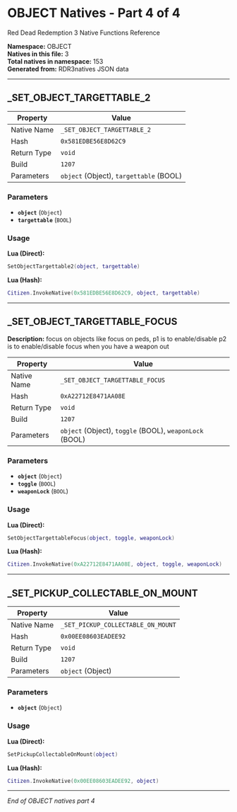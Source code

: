 # OBJECT Natives - Part 4 of 4

Red Dead Redemption 3 Native Functions Reference

**Namespace:** OBJECT  
**Natives in this file:** 3  
**Total natives in namespace:** 153  
**Generated from:** RDR3natives JSON data

---

## _SET_OBJECT_TARGETTABLE_2

| Property | Value |
|----------|-------|
| Native Name | `_SET_OBJECT_TARGETTABLE_2` |
| Hash | `0x581EDBE56E8D62C9` |
| Return Type | `void` |
| Build | `1207` |
| Parameters | `object` (Object), `targettable` (BOOL) |

### Parameters

- **`object`** (`Object`)
- **`targettable`** (`BOOL`)

### Usage

**Lua (Direct):**
```lua
SetObjectTargettable2(object, targettable)
```

**Lua (Hash):**
```lua
Citizen.InvokeNative(0x581EDBE56E8D62C9, object, targettable)
```


---

## _SET_OBJECT_TARGETTABLE_FOCUS

**Description:** focus on objects like focus on peds, p1 is to enable/disable p2 is to enable/disable focus when you have a weapon out

| Property | Value |
|----------|-------|
| Native Name | `_SET_OBJECT_TARGETTABLE_FOCUS` |
| Hash | `0xA22712E8471AA08E` |
| Return Type | `void` |
| Build | `1207` |
| Parameters | `object` (Object), `toggle` (BOOL), `weaponLock` (BOOL) |

### Parameters

- **`object`** (`Object`)
- **`toggle`** (`BOOL`)
- **`weaponLock`** (`BOOL`)

### Usage

**Lua (Direct):**
```lua
SetObjectTargettableFocus(object, toggle, weaponLock)
```

**Lua (Hash):**
```lua
Citizen.InvokeNative(0xA22712E8471AA08E, object, toggle, weaponLock)
```


---

## _SET_PICKUP_COLLECTABLE_ON_MOUNT

| Property | Value |
|----------|-------|
| Native Name | `_SET_PICKUP_COLLECTABLE_ON_MOUNT` |
| Hash | `0x00EE08603EADEE92` |
| Return Type | `void` |
| Build | `1207` |
| Parameters | `object` (Object) |

### Parameters

- **`object`** (`Object`)

### Usage

**Lua (Direct):**
```lua
SetPickupCollectableOnMount(object)
```

**Lua (Hash):**
```lua
Citizen.InvokeNative(0x00EE08603EADEE92, object)
```


---

*End of OBJECT natives part 4*
